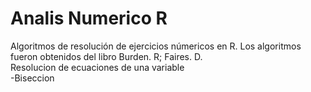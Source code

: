# Analis Numerico R
Algoritmos de resolución de ejercicios númericos en R. Los algoritmos fueron obtenidos del libro Burden. R; Faires. D. <br />
 Resolucion de ecuaciones de una variable<br />
  -Biseccion
